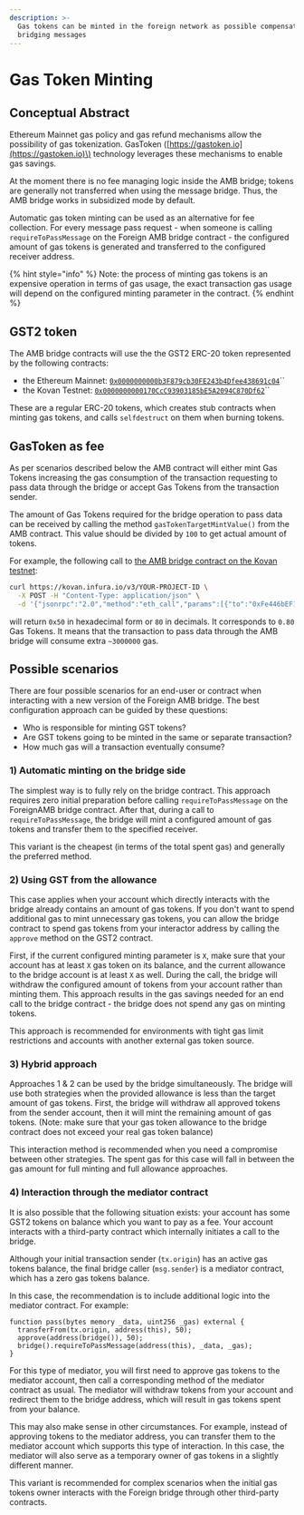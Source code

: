 ```yaml
---
description: >-
  Gas tokens can be minted in the foreign network as possible compensation for
  bridging messages
---
```


# Gas Token Minting

## Conceptual Abstract 

Ethereum Mainnet gas policy and gas refund mechanisms allow the possibility of gas tokenization. GasToken \([https://gastoken.io](https://gastoken.io)\) technology leverages these mechanisms to enable gas savings.

At the moment there is no fee managing logic inside the AMB bridge; tokens are generally not transferred when using the message bridge. Thus, the AMB bridge works in subsidized mode by default.

Automatic gas token minting can be used as an alternative for fee collection. For every message pass request - when someone is calling `requireToPassMessage` on the Foreign AMB bridge contract - the configured amount of gas tokens is generated and transferred to the configured receiver address.

{% hint style="info" %}
Note: the process of minting gas tokens is an expensive operation in terms of gas usage, the exact transaction gas usage will depend on the configured minting parameter in the contract. 
{% endhint %}

## GST2 token

The AMB bridge contracts will use the the GST2 ERC-20 token represented by the following contracts:

* the Ethereum Mainnet: [`0x0000000000b3F879cb30FE243b4Dfee438691c04`](https://etherscan.io/address/0x0000000000b3F879cb30FE243b4Dfee438691c04#code)\`\`
* the Kovan Testnet: [`0x0000000000170CcC93903185bE5A2094C870Df62`](https://kovan.etherscan.io/address/0x0000000000170ccc93903185be5a2094c870df62#code)\`\`

These are a regular ERC-20 tokens, which creates stub contracts when minting gas tokens, and calls `selfdestruct` on them when burning tokens.

## GasToken as fee

As per scenarios described below the AMB contract will either mint Gas Tokens increasing the gas consumption of the transaction requesting to pass data through the bridge or accept Gas Tokens from the transaction sender.

The amount of Gas Tokens required for the bridge operation to pass data can be received by calling the method `gasTokenTargetMintValue()` from the AMB contract. This value should be divided by `100` to get actual amount of tokens.

For example, the following call to [the AMB bridge contract on the Kovan testnet](https://kovan.etherscan.io/address/0xfe446bef1dbf7afe24e81e05bc8b271c1ba9a560#readProxyContract):

```bash
curl https://kovan.infura.io/v3/YOUR-PROJECT-ID \
  -X POST -H "Content-Type: application/json" \
  -d '{"jsonrpc":"2.0","method":"eth_call","params":[{"to":"0xFe446bEF1DbF7AFE24E81e05BC8B271C1BA9a560","data":"0xde6e02b8"}, "latest"],"id":1}'
```

will return `0x50` in hexadecimal form or `80` in decimals. It corresponds to `0.80` Gas Tokens. It means that the transaction to pass data through the AMB bridge will consume extra `~3000000` gas.

## Possible scenarios

There are four possible scenarios for an end-user or contract when interacting with a new version of the Foreign AMB bridge. The best configuration approach can be guided by these questions: 

* Who is responsible for minting GST tokens?
* Are GST tokens going to be minted in the same or separate transaction?
* How much gas will a transaction eventually consume?

### 1\) Automatic minting on the bridge side

The simplest way is to fully rely on the bridge contract. This approach requires zero initial preparation before calling `requireToPassMessage` on the ForeignAMB bridge contract. After that, during a call to `requireToPassMessage`, the bridge will mint a configured amount of gas tokens and transfer them to the specified receiver.

This variant is the cheapest \(in terms of the total spent gas\) and generally the preferred method.

### 2\) Using GST from the allowance

This case applies when your account which directly interacts with the bridge already contains an amount of gas tokens. If you don't want to spend additional gas to mint unnecessary gas tokens, you can allow the bridge contract to spend gas tokens from your interactor address by calling the `approve` method on the GST2 contract.

First, if the current configured minting parameter is `X`, make sure that your account has at least `X` gas token on its balance, and the current allowance to the bridge account is at least `X` as well. During the call, the bridge will withdraw the configured amount of tokens from your account rather than minting them. This approach results in the gas savings needed for an end call to the bridge contract - the bridge does not spend any gas on minting tokens.

This approach is recommended for environments with tight gas limit restrictions and accounts with another external gas token source.

### 3\) Hybrid approach

Approaches 1 & 2  can be used by the bridge simultaneously. The bridge will use both strategies when the provided allowance is less than the target amount of gas tokens. First, the bridge will withdraw all approved tokens from the sender account, then it will mint the remaining amount of gas tokens. \(Note: make sure that your gas token allowance to the bridge contract does not exceed your real gas token balance\)

This interaction method is recommended when you need a compromise between other strategies. The spent gas for this case will fall in between the gas amount for full minting and full allowance approaches.

### 4\) Interaction through the mediator contract

It is also possible that the following situation exists: your account has some GST2 tokens on balance which you want to pay as a fee. Your account interacts with a third-party contract which internally initiates a call to the bridge.

Although your initial transaction sender \(`tx.origin`\) has an active gas tokens balance, the final bridge caller \(`msg.sender`\) is a mediator contract, which has a zero gas tokens balance.

In this case, the recommendation is to include additional logic into the mediator contract. For example:

```text
function pass(bytes memory _data, uint256 _gas) external {
  transferFrom(tx.origin, address(this), 50);
  approve(address(bridge()), 50);
  bridge().requireToPassMessage(address(this), _data, _gas);
}
```

For this type of mediator, you will first need to approve gas tokens to the mediator account, then call a corresponding method of the mediator contract as usual. The mediator will withdraw tokens from your account and redirect them to the bridge address, which will result in gas tokens spent from your balance.

This may also make sense in other circumstances. For example, instead of approving tokens to the mediator address, you can transfer them to the mediator account which supports this type of interaction. In this case, the mediator will also serve as a temporary owner of gas tokens in a slightly different manner.

This variant is recommended for complex scenarios when the initial gas tokens owner interacts with the Foreign bridge through other third-party contracts.

